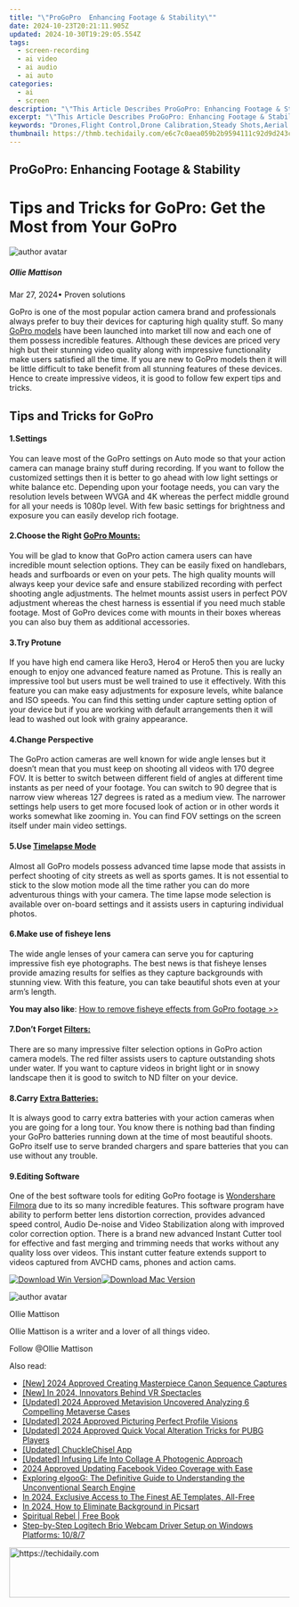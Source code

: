 ```yaml
---
title: "\"ProGoPro  Enhancing Footage & Stability\""
date: 2024-10-23T20:21:11.905Z
updated: 2024-10-30T19:29:05.554Z
tags: 
  - screen-recording
  - ai video
  - ai audio
  - ai auto
categories: 
  - ai
  - screen
description: "\"This Article Describes ProGoPro: Enhancing Footage & Stability\""
excerpt: "\"This Article Describes ProGoPro: Enhancing Footage & Stability\""
keywords: "Drones,Flight Control,Drone Calibration,Steady Shots,Aerial Footage Balance,Drone Image Stabilization,Unmanned System Stability"
thumbnail: https://thmb.techidaily.com/e6c7c0aea059b2b9594111c92d9d243c60708ba7355f3daa30e8aeaa265b4225.jpg
---
```


## ProGoPro: Enhancing Footage & Stability

# Tips and Tricks for GoPro: Get the Most from Your GoPro

![author avatar](https://images.wondershare.com/filmora/article-images/ollie-mattison.jpg)

##### Ollie Mattison

 Mar 27, 2024• Proven solutions

 GoPro is one of the most popular action camera brand and professionals always prefer to buy their devices for capturing high quality stuff. So many [GoPro models](https://tools.techidaily.com/wondershare/filmora/download/) have been launched into market till now and each one of them possess incredible features. Although these devices are priced very high but their stunning video quality along with impressive functionality make users satisfied all the time. If you are new to GoPro models then it will be little difficult to take benefit from all stunning features of these devices. Hence to create impressive videos, it is good to follow few expert tips and tricks.

## Tips and Tricks for GoPro

#### 1.Settings

 You can leave most of the GoPro settings on Auto mode so that your action camera can manage brainy stuff during recording. If you want to follow the customized settings then it is better to go ahead with low light settings or white balance etc. Depending upon your footage needs, you can vary the resolution levels between WVGA and 4K whereas the perfect middle ground for all your needs is 1080p level. With few basic settings for brightness and exposure you can easily develop rich footage.

#### 2.Choose the Right [GoPro Mounts:](https://tools.techidaily.com/wondershare/filmora/download/)

 You will be glad to know that GoPro action camera users can have incredible mount selection options. They can be easily fixed on handlebars, heads and surfboards or even on your pets. The high quality mounts will always keep your device safe and ensure stabilized recording with perfect shooting angle adjustments. The helmet mounts assist users in perfect POV adjustment whereas the chest harness is essential if you need much stable footage. Most of GoPro devices come with mounts in their boxes whereas you can also buy them as additional accessories.

#### 3.Try Protune

 If you have high end camera like Hero3, Hero4 or Hero5 then you are lucky enough to enjoy one advanced feature named as Protune. This is really an impressive tool but users must be well trained to use it effectively. With this feature you can make easy adjustments for exposure levels, white balance and ISO speeds. You can find this setting under capture setting option of your device but if you are working with default arrangements then it will lead to washed out look with grainy appearance.

#### 4.Change Perspective

 The GoPro action cameras are well known for wide angle lenses but it doesn’t mean that you must keep on shooting all videos with 170 degree FOV. It is better to switch between different field of angles at different time instants as per need of your footage. You can switch to 90 degree that is narrow view whereas 127 degrees is rated as a medium view. The narrower settings help users to get more focused look of action or in other words it works somewhat like zooming in. You can find FOV settings on the screen itself under main video settings.

#### 5.Use [Timelapse Mode](https://tools.techidaily.com/wondershare/filmora/download/)

 Almost all GoPro models possess advanced time lapse mode that assists in perfect shooting of city streets as well as sports games. It is not essential to stick to the slow motion mode all the time rather you can do more adventurous things with your camera. The time lapse mode selection is available over on-board settings and it assists users in capturing individual photos.

#### 6.Make use of fisheye lens

 The wide angle lenses of your camera can serve you for capturing impressive fish eye photographs. The best news is that fisheye lenses provide amazing results for selfies as they capture backgrounds with stunning view. With this feature, you can take beautiful shots even at your arm’s length.

**You may also like**: [How to remove fisheye effects from GoPro footage >>](https://tools.techidaily.com/wondershare/filmora/download/)

#### 7.Don’t Forget [Filters:](https://tools.techidaily.com/wondershare/filmora/download/)

 There are so many impressive filter selection options in GoPro action camera models. The red filter assists users to capture outstanding shots under water. If you want to capture videos in bright light or in snowy landscape then it is good to switch to ND filter on your device.

#### 8.Carry [Extra Batteries:](https://tools.techidaily.com/wondershare/filmora/download/)

 It is always good to carry extra batteries with your action cameras when you are going for a long tour. You know there is nothing bad than finding your GoPro batteries running down at the time of most beautiful shoots. GoPro itself use to serve branded chargers and spare batteries that you can use without any trouble.

#### 9.Editing Software

 One of the best software tools for editing GoPro footage is [Wondershare Filmora](https://tools.techidaily.com/wondershare/filmora/download/) due to its so many incredible features. This software program have ability to perform better lens distortion correction, provides advanced speed control, Audio De-noise and Video Stabilization along with improved color correction option. There is a brand new advanced Instant Cutter tool for effective and fast merging and trimming needs that works without any quality loss over videos. This instant cutter feature extends support to videos captured from AVCHD cams, phones and action cams.

[![Download Win Version](https://images.wondershare.com/filmora/guide/download-btn-win.jpg)](https://tools.techidaily.com/wondershare/filmora/download/)[![Download Mac Version](https://images.wondershare.com/filmora/guide/download-btn-mac.jpg)](https://tools.techidaily.com/wondershare/filmora/download/)

![author avatar](https://images.wondershare.com/filmora/article-images/ollie-mattison.jpg)

Ollie Mattison

Ollie Mattison is a writer and a lover of all things video.

Follow @Ollie Mattison


<ins class="adsbygoogle"
     style="display:block"
     data-ad-format="autorelaxed"
     data-ad-client="ca-pub-7571918770474297"
     data-ad-slot="1223367746"></ins>



<ins class="adsbygoogle"
     style="display:block"
     data-ad-client="ca-pub-7571918770474297"
     data-ad-slot="8358498916"
     data-ad-format="auto"
     data-full-width-responsive="true"></ins>


<span class="atpl-alsoreadstyle">Also read:</span>
<div><ul>
<li><a href="https://fox-friendly.techidaily.com/new-2024-approved-creating-masterpiece-canon-sequence-captures/"><u>[New] 2024 Approved Creating Masterpiece Canon Sequence Captures</u></a></li>
<li><a href="https://fox-friendly.techidaily.com/new-in-2024-innovators-behind-vr-spectacles/"><u>[New] In 2024, Innovators Behind VR Spectacles</u></a></li>
<li><a href="https://fox-friendly.techidaily.com/updated-2024-approved-metavision-uncovered-analyzing-6-compelling-metaverse-cases/"><u>[Updated] 2024 Approved Metavision Uncovered Analyzing 6 Compelling Metaverse Cases</u></a></li>
<li><a href="https://facebook-video-recording.techidaily.com/updated-2024-approved-picturing-perfect-profile-visions/"><u>[Updated] 2024 Approved Picturing Perfect Profile Visions</u></a></li>
<li><a href="https://fox-friendly.techidaily.com/updated-2024-approved-quick-vocal-alteration-tricks-for-pubg-players/"><u>[Updated] 2024 Approved Quick Vocal Alteration Tricks for PUBG Players</u></a></li>
<li><a href="https://fox-cloud.techidaily.com/updated-chucklechisel-app/"><u>[Updated] ChuckleChisel App</u></a></li>
<li><a href="https://fox-friendly.techidaily.com/updated-infusing-life-into-collage-a-photogenic-approach/"><u>[Updated] Infusing Life Into Collage A Photogenic Approach</u></a></li>
<li><a href="https://facebook-videos.techidaily.com/2024-approved-updating-facebook-video-coverage-with-ease/"><u>2024 Approved Updating Facebook Video Coverage with Ease</u></a></li>
<li><a href="https://buynow-reviews.techidaily.com/exploring-elgoog-the-definitive-guide-to-understanding-the-unconventional-search-engine/"><u>Exploring elgooG: The Definitive Guide to Understanding the Unconventional Search Engine</u></a></li>
<li><a href="https://fox-friendly.techidaily.com/in-2024-exclusive-access-to-the-finest-ae-templates-all-free/"><u>In 2024, Exclusive Access to The Finest AE Templates, All-Free</u></a></li>
<li><a href="https://some-knowledge.techidaily.com/in-2024-how-to-eliminate-background-in-picsart/"><u>In 2024, How to Eliminate Background in Picsart</u></a></li>
<li><a href="https://novels-ebooks.techidaily.com/209688503-9781948626057-spiritual-rebel/"><u>Spiritual Rebel | Free Book</u></a></li>
<li><a href="https://driver-download.techidaily.com/step-by-step-logitech-brio-webcam-driver-setup-on-windows-platforms-1087/"><u>Step-by-Step Logitech Brio Webcam Driver Setup on Windows Platforms: 10/8/7</u></a></li>
</ul></div>

<!-- affiliate ads begin -->
<a href="https://aligracehair.sjv.io/c/5597632/2016148/19272" target="_top" id="2016148">
  <img src="//a.impactradius-go.com/display-ad/19272-2016148" border="0" alt="https://techidaily.com" width="728" height="90"/>
</a>
<img height="0" width="0" src="https://aligracehair.sjv.io/i/5597632/2016148/19272" style="position:absolute;visibility:hidden;" border="0" />
<!-- affiliate ads end -->

